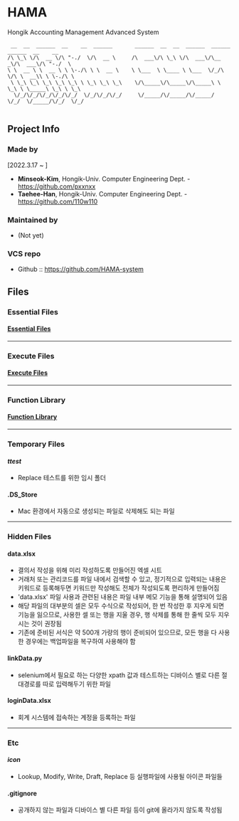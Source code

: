 # HAMA
Hongik Accounting Management Advanced System

```
 __  __  ______  __    __  ______       ______  __  __  ______  ______  ______  __    __
/\ \_\ \/\  __ \/\ "-./  \/\  __ \     /\  ___\/\ \_\ \/\  ___\/\__  _\/\  ___\/\ "-./  \
\ \  __ \ \  __ \ \ \-./\ \ \  __ \    \ \___  \ \____ \ \___  \/_/\ \/\ \  __\\ \ \-./\ \
 \ \_\ \_\ \_\ \_\ \_\ \ \_\ \_\ \_\    \/\_____\/\_____\/\_____\ \ \_\ \ \_____\ \_\ \ \_\
  \/_/\/_/\/_/\/_/\/_/  \/_/\/_/\/_/     \/_____/\/_____/\/_____/  \/_/  \/_____/\/_/  \/_/
   
```

## Project Info

### Made by
[2022.3.17 ~ ]
* **Minseok-Kim**, Hongik-Univ. Computer Engineering Dept. - https://github.com/pxxnxx
* **Taehee-Han**, Hongik-Univ. Computer Engineering Dept. - https://github.com/110w110

### Maintained by
* (Not yet)

### VCS repo
* Github :: https://github.com/HAMA-system

## Files

### Essential Files
 
#### [Essential Files](https://github.com/HAMA-system/HAMA/tree/main/ESSENTIAL_FILES)

---
### Execute Files

#### [Execute Files](https://github.com/HAMA-system/HAMA/tree/main/EXECUTION_FILE)
  
---
### Function Library
  
#### [Function Library](https://github.com/HAMA-system/HAMA/tree/main/FUNC_LIBRARY)
	
---
### Temporary Files

#### _ttest_
* Replace 테스트를 위한 임시 폴더
  
####  .DS_Store
* Mac 환경에서 자동으로 생성되는 파일로 삭제해도 되는 파일  

---
### Hidden Files

#### data.xlsx
* 결의서 작성을 위해 미리 작성하도록 만들어진 엑셀 시트
* 거래처 또는 관리코드를 파일 내에서 검색할 수 있고, 정기적으로 입력되는 내용은 키워드로 등록해두면 키워드만 작성해도 전체가 작성되도록 편리하게 만들어짐
* 'data.xlsx' 파일 사용과 관련된 내용은 파일 내부 메모 기능을 통해 설명되어 있음
* 해당 파일의 대부분의 셀은 모두 수식으로 작성되어, 한 번 작성한 후 지우게 되면 기능을 잃으므로, 사용한 셀 또는 행을 지울 경우, 행 삭제를 통해 한 줄씩 모두 지우시는 것이 권장됨
* 기존에 준비된 서식은 약 500개 가량의 행이 준비되어 있으므로, 모든 행을 다 사용한 경우에는 백업파일을 복구하여 사용해야 함

#### linkData.py
* selenium에서 필요로 하는 다양한 xpath 값과 테스트하는 디바이스 별로 다른 절대경로를 따로 입력해두기 위한 파일

#### loginData.xlsx
* 회계 시스템에 접속하는 계정을 등록하는 파일

---
### Etc

####  _icon_
* Lookup, Modify, Write, Draft, Replace 등 실행파일에 사용될 아이콘 파일들
  
####  .gitignore
* 공개하지 않는 파일과 디바이스 별 다른 파일 등이 git에 올라가지 않도록 작성됨


 

  
